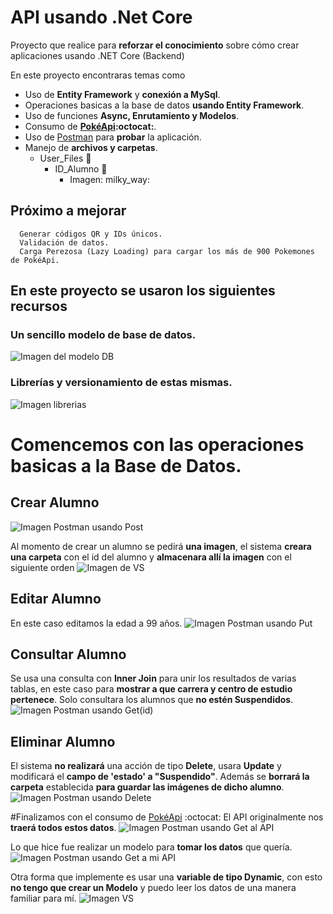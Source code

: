 # API usando .Net Core
Proyecto que realice para **reforzar el conocimiento** sobre cómo crear aplicaciones usando .NET Core (Backend)

En este proyecto encontraras temas como
  - Uso de **Entity Framework** y **conexión a MySql**.
  - Operaciones basicas a la base de datos **usando Entity Framework**.
  - Uso de funciones **Async, Enrutamiento y Modelos**.
  - Consumo de **[PokéApi](https://pokeapi.co/):octocat:**.
  - Uso de [Postman](https://www.getpostman.com/) para **probar** la aplicación.
  - Manejo de **archivos y carpetas**.
    - User_Files :file_folder:
      - ID_Alumno :file_folder:
        - Imagen: milky_way:   
## Próximo a mejorar
      Generar códigos QR y IDs únicos.
      Validación de datos.
      Carga Perezosa (Lazy Loading) para cargar los más de 900 Pokemones de PokéApi.
## En este proyecto se usaron los siguientes recursos

### Un sencillo modelo de base de datos.
 ![Imagen del modelo DB](https://github.com/Amonbe8080/Practica_API_Angular/blob/backend/Screenshots/DB.png)
 
### Librerías y versionamiento de estas mismas. 
  ![Imagen librerias](https://github.com/Amonbe8080/Practica_API_Angular/blob/backend/Screenshots/Nuget.png)
  
# Comencemos con las operaciones basicas a la Base de Datos.

## Crear Alumno
 ![Imagen Postman usando Post](https://github.com/Amonbe8080/Practica_API_Angular/blob/backend/Screenshots/Post.png)
 
 Al momento de crear un alumno se pedirá **una imagen**, el sistema **creara una carpeta** con el id del alumno y **almacenara allí la imagen** con el siguiente orden
 ![Imagen de VS](https://github.com/Amonbe8080/Practica_API_Angular/blob/backend/Screenshots/Post_Files.png)
 
## Editar Alumno
 En este caso editamos la edad a 99 años.
 ![Imagen Postman usando Put](https://github.com/Amonbe8080/Practica_API_Angular/blob/backend/Screenshots/Put.png)
 
 
## Consultar Alumno
Se usa una consulta con **Inner Join** para unir los resultados de varias tablas, en este caso para **mostrar a que carrera y centro de estudio pertenece**.
 Solo consultara los alumnos que **no estén Suspendidos**.
 ![Imagen Postman usando Get(id)](https://github.com/Amonbe8080/Practica_API_Angular/blob/backend/Screenshots/Get_ID.png)
 
 
## Eliminar Alumno
 El sistema **no realizará** una acción de tipo **Delete**, usara **Update** y modificará el **campo de 'estado' a "Suspendido"**.
 Además se **borrará la carpeta** establecida **para guardar las imágenes de dicho alumno**.
 ![Imagen Postman usando Delete](https://github.com/Amonbe8080/Practica_API_Angular/blob/backend/Screenshots/Delete.png)
 
 
 #Finalizamos con el consumo de [PokéApi](https://pokeapi.co/) :octocat:
  El API originalmente nos **traerá todos estos datos**.
 ![Imagen Postman usando Get al API](https://github.com/Amonbe8080/Practica_API_Angular/blob/backend/Screenshots/Get_Pokemon_Original.png)
 
 Lo que hice fue realizar un modelo para **tomar los datos** que quería.
 ![Imagen Postman usando Get a mi API](https://github.com/Amonbe8080/Practica_API_Angular/blob/backend/Screenshots/Get_Pokemon.png)
 
 Otra forma que implemente es usar una **variable de tipo Dynamic**, con esto **no tengo que crear un Modelo** y puedo leer los datos de una manera familiar para mí.
 ![Imagen VS](https://github.com/Amonbe8080/Practica_API_Angular/blob/backend/Screenshots/Dynamic.png)
 

